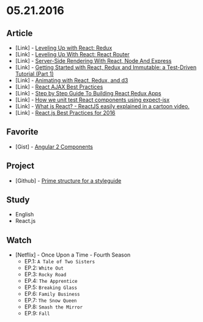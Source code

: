 # 05.21.2016

## Article 

- \[Link\] - [Leveling Up with React: Redux](https://css-tricks.com/learning-react-redux/)
- \[Link\] - [Leveling Up With React: React Router](https://css-tricks.com/learning-react-router/)
- \[Link\] - [Server-Side Rendering With React, Node And Express](https://www.smashingmagazine.com/2016/03/server-side-rendering-react-node-express/)
- \[Link\] - [Getting Started with React, Redux and Immutable: a Test-Driven Tutorial (Part 1)](http://www.theodo.fr/blog/2016/03/getting-started-with-react-redux-and-immutable-a-test-driven-tutorial-part-1/)
- \[Link\] - [Animating with React, Redux, and d3](http://swizec.com/blog/animating-with-react-redux-and-d3/swizec/6775)
- \[Link\] - [React AJAX Best Practices](http://andrewhfarmer.com/react-ajax-best-practices/)
- \[Link\] - [Step by Step Guide To Building React Redux Apps](https://medium.com/@rajaraodv/step-by-step-guide-to-building-react-redux-apps-using-mocks-48ca0f47f9a#.re4rqzo1h)
- \[Link\] - [How we unit test React components using expect-jsx](https://blog.algolia.com/how-we-unit-test-react-components-using-expect-jsx/)
- \[Link\] - [What is React? - ReactJS easily explained in a cartoon video.](http://www.mybridge.co/view/11332)
- \[Link\] - [React.js Best Practices for 2016](https://blog.risingstack.com/react-js-best-practices-for-2016/)


## Favorite

- \[Gist\] - [Angular 2 Components](https://gist.github.com/johnlindquist/b043ce1b7334f7efaf25c1b471a7cb54)


## Project

- \[Github\] - [Prime structure for a styleguide](https://github.com/prime-solutions/prime-styleguide)


## Study

- English
- React.js


## Watch

- \[Netflix\] - Once Upon a Time - Fourth Season
  - EP.1: `A Tale of Two Sisters`
  - EP.2: `White Out`
  - EP.3: `Rocky Road`
  - EP.4: `The Apprentice`
  - EP.5: `Breaking Glass`
  - EP.6: `Family Business`
  - EP.7: `The Snow Queen`
  - EP.8: `Smash the Mirror`
  - EP.9: `Fall`
